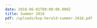 ```yaml
---
date: 2018-06-01T00:00:00.000Z
title: Summer 2018
pdf: /uploads/bvp-herald-summer-2018.pdf
---
```


